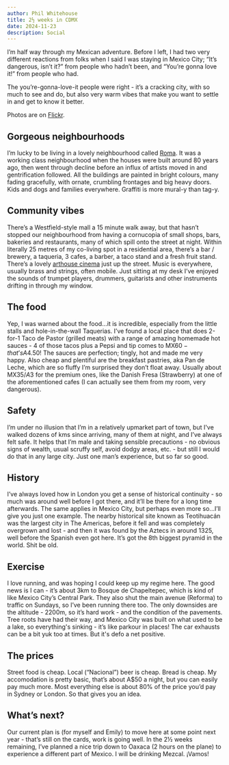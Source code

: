 ```yaml
---
author: Phil Whitehouse
title: 2½ weeks in CDMX
date: 2024-11-23
description: Social
---
```

I’m half way through my Mexican adventure. Before I left, I had two very different reactions from folks when I said I was staying in Mexico City; “It’s dangerous, isn’t it?” from people who hadn’t been, and “You’re gonna love it!” from people who had.

The you’re-gonna-love-it people were right - it’s a cracking city, with so much to see and do, but also very warm vibes that make you want to settle in and get to know it better.

Photos are on [Flickr](https://flickr.com/photos/philliecasablanca/albums/72177720321779743).

## Gorgeous neighbourhoods

I’m lucky to be living in a lovely neighbourhood called [Roma](https://www.google.com/maps/place/Roma+Sur,+06760+Mexico+City,+CDMX/@19.4058667,-99.1677826,16z/data=!3m1!4b1!4m6!3m5!1s0x85d1ff15ce5d27cb:0xe3d46f0905e420e3!8m2!3d19.405299!4d-99.1649891!16s%2Fg%2F1tcvc748?entry=ttu&g_ep=EgoyMDI0MTExOS4yIKXMDSoASAFQAw%3D%3D). It was a working class neighbourhood when the houses were built around 80 years ago, then went through decline before an influx of artists moved in and gentrification followed. All the buildings are painted in bright colours, many fading gracefully, with ornate, crumbling frontages and big heavy doors. Kids and dogs and families everywhere. Graffiti is more mural-y than tag-y.

## Community vibes

There’s a Westfield-style mall a 15 minute walk away, but that hasn’t stopped our neighbourhood from having a cornucopia of small shops, bars, bakeries and restaurants, many of which spill onto the street at night. Within literally 25 metres of my co-living spot in a residential area, there’s a bar / brewery, a taqueria, 3 cafes, a barber, a taco stand and a fresh fruit stand. There’s a lovely [arthouse cinema](https://www.cinetonala.com) just up the street. Music is everywhere, usually brass and strings, often mobile. Just sitting at my desk I’ve enjoyed the sounds of trumpet players, drummers, guitarists and other instruments drifting in through my window.

## The food

Yep, I was warned about the food...it is incredible, especially from the little stalls and hole-in-the-wall Taquerias. I’ve found a local place that does 2-for-1 Taco de Pastor (grilled meats) with a range of amazing homemade hot sauces - 4 of those tacos plus a Pepsi and tip comes to MX$60 - that’s A$4.50! The sauces are perfection; tingly, hot and made me very happy. Also cheap and plentiful are the breakfast pastries, aka Pan de Leche, which are so fluffy I’m surprised they don’t float away. Usually about MX$35/A$3 for the premium ones, like the Danish Fresa (Strawberry) at one of the aforementioned cafes (I can actually see them from my room, very dangerous).

## Safety

I’m under no illusion that I’m in a relatively upmarket part of town, but I've walked dozens of kms since arriving, many of them at night, and I’ve always felt safe. It helps that I’m male and taking sensible precautions - no obvious signs of wealth, usual scruffy self, avoid dodgy areas, etc. - but still I would do that in any large city. Just one man’s experience, but so far so good.

## History

I’ve always loved how in London you get a sense of historical continuity - so much was around well before I got there, and it’ll be there for a long time afterwards. The same applies in Mexico City, but perhaps even more so...I’ll give you just one example. The nearby historical site known as Teotihuacán was the largest city in The Americas, before it fell and was completely overgrown and lost - and then it was found by the Aztecs in around 1325, well before the Spanish even got here. It’s got the 8th biggest pyramid in the world. Shit be old.

## Exercise

I love running, and was hoping I could keep up my regime here. The good news is I can - it’s about 3km to Bosque de Chapeltepec, which is kind of like Mexico City’s Central Park. They also shut the main avenue (Reforma) to traffic on Sundays, so I’ve been running there too. The only downsides are the altitude - 2200m, so it’s hard work - and the condition of the pavements. Tree roots have had their way, and Mexico City was built on what used to be a lake, so everything's sinking - it’s like parkour in places! The car exhausts can be a bit yuk too at times. But it's defo a net positive.  

## The prices

Street food is cheap. Local (“Nacional”) beer is cheap. Bread is cheap. My accomodation is pretty basic, that’s about A$50 a night, but you can easily pay much more. Most everything else is about 80% of the price you’d pay in Sydney or London. So that gives you an idea.

## What’s next?

Our current plan is (for myself and Emily) to move here at some point next year - that’s still on the cards, work is going well. In the 2½ weeks remaining, I’ve planned a nice trip down to Oaxaca (2 hours on the plane) to experience a different part of Mexico. I will be drinking Mezcal. ¡Vamos!
